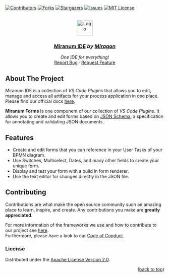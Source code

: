 <div id="top"></div>

<!-- PROJECT SHIELDS -->
[![Contributors][contributors-shield]][contributors-url]
[![Forks][forks-shield]][forks-url]
[![Stargazers][stars-shield]][stars-url]
[![Issues][issues-shield]][issues-url]
[![MIT License][license-shield]][license-url]
<!-- END OF PROJECT SHIELDS -->

<!-- PROJECT LOGO -->
<br />
<div align="center">
    <a href="#">
        <img src="https://raw.githubusercontent.com/FlowSquad/miranum-ide/feat/add_basic_readmes/images/miranum_logo_blue.png" alt="Logo" height="50">
    </a>
    <h3 ><a href="https://miranum.com/">Miranum IDE</a> <i>by <a href="https://miragon.io/">Miragon</a></i></h3>
    <p>
        <i>One IDE for everything!</i>
        <br />
        <a href="https://github.com/FlowSquad/miranum-ide/issues">Report Bug</a>
        ·
        <a href="https://github.com/FlowSquad/miranum-ide/pulls">Request Feature</a>
    </p>
</div>


## About The Project

Miranum IDE is a collection of *VS Code Plugins* that allows you to edit, manage and access all artifacts for your 
process application in one place.
Please find our official docs [here](https://miranum.com/docs/components/miranum-ide/intro-miranum-ide).


**Miranum Forms** is one component of our collection of *VS Code Plugins*.
It allows you to create and edit forms based on [JSON Schema](https://json-schema.org/),
a specification for annotating and validating JSON documents. 

## Features

* Create and edit forms that you can reference in your User Tasks of your BPMN diagram.
* Use Switches, Multiselect, Dates, and many other fields to create your unique form.
* Display and test your form with a build in form renderer.
* Use the text editor for changes directly in the JSON file.

## Contributing

Contributions are what make the open source community such an amazing place to learn, inspire, and create.
Any contributions you make are **greatly appreciated**.

For more information of the frameworks we use and how to contribute to our project see [here](https://github.com/FlowSquad/miranum-ide/blob/main/README.md).  
Furthermore, please have a look to our [Code of Conduct](https://miranum.com/docs/components/contributing/).

### License

Distributed under the [Apache License Version 2.0](https://github.com/FlowSquad/miranum-ide/blob/main/LICENSE).

<p align="right">(<a href="#top">back to top</a>)</p>

<!-- MARKDOWN LINKS & IMAGES -->
<!-- https://www.markdownguide.org/basic-syntax/#reference-style-links -->
[contributors-shield]: https://img.shields.io/github/contributors/FlowSquad/miranum-ide.svg?style=for-the-badge
[contributors-url]: https://github.com/FlowSquad/miranum-ide/graphs/contributors
[forks-shield]: https://img.shields.io/github/forks/FlowSquad/miranum-ide.svg?style=for-the-badge
[forks-url]: https://github.com/FlowSquad/miranum-ide/network/members
[stars-shield]: https://img.shields.io/github/stars/FlowSquad/miranum-ide.svg?style=for-the-badge
[stars-url]: https://github.com/FlowSquad/miranum-ide/stargazers
[issues-shield]: https://img.shields.io/github/issues/FlowSquad/miranum-ide.svg?style=for-the-badge
[issues-url]: https://github.com/FlowSquad/miranum-ide/issues
[license-shield]: https://img.shields.io/github/license/FlowSquad/miranum-ide.svg?style=for-the-badge
[license-url]: https://github.com/FlowSquad/miranum-ide/blob/main/LICENSE
